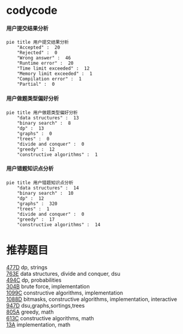 # codycode

<!-- tabs:start -->



#### **用户提交结果分析**

```mermaid
pie title 用户提交结果分析
    "Accepted" :  20
    "Rejected" :  0
    "Wrong answer" :  46
    "Runtime error" :  20
    "Time limit exceeded" :  12
    "Memory limit exceeded" :  1
    "Compilation error" :  1
    "Partial" :  0
```

#### **用户做题类型偏好分析**

```mermaid
pie title 用户做题类型偏好分析
    "data structures" :  13
    "binary search" :  8
    "dp" :  13
    "graphs" :  0
    "trees" :  0
    "divide and conquer" :  0
    "greedy" :  12
    "constructive algorithms" :  1
```
#### **用户错题知识点分析**

```mermaid
pie title 用户错题知识点分析
    "data structures" :  14
    "binary search" :  10
    "dp" :  12
    "graphs" :  320
    "trees" :  1
    "divide and conquer" :  0
    "greedy" :  17
    "constructive algorithms" :  14
```



<!-- tabs:end -->
# 推荐题目
[477D](https://codeforces.com/contest/477/problem/D)		dp,
                        strings		  
[763E](https://codeforces.com/contest/763/problem/E)		data structures,
                        divide and conquer,
                        dsu		  
[494C](https://codeforces.com/contest/494/problem/C)		dp,
                        probabilities		  
[304B](https://codeforces.com/contest/304/problem/B)		brute force,
                        implementation		  
[1099C](https://codeforces.com/contest/1099/problem/C)		constructive algorithms,
                        implementation		  
[1088D](https://codeforces.com/contest/1088/problem/D)		bitmasks,
                        constructive algorithms,
                        implementation,
                        interactive		  
[947D](https://codeforces.com/contest/947/problem/D)		dsu,graphs,sortings,trees		  
[805A](https://codeforces.com/contest/805/problem/A)		greedy,
                        math		  
[613C](https://codeforces.com/contest/613/problem/C)		constructive algorithms,
                        math		  
[13A](https://codeforces.com/contest/13/problem/A)		implementation,
                        math		  
